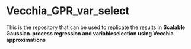 # Vecchia_GPR_var_select

This is the repository that can be used to replicate the results in **Scalable Gaussian-process regression and variableselection using Vecchia approximations**
